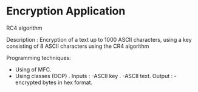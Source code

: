 # Encryption Application
 RC4 algorithm
 
 Description : 
               Encryption of a text up to 1000 ASCII characters, using a key consisting of 8 ASCII characters using the CR4 algorithm 
 
 Programming techniques:  
 - Using of MFC. 
 - Using classes (OOP) . 
Inputs :
  -ASCII key . 
  -ASCII text. 
Output :
  -encrypted bytes in hex format. 
